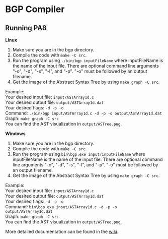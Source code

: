 # BGP Compiler

## Running PA8
**Linux**
1. Make sure you are in the bgp directory.
2. Compile the code with ```make -C src```.
3. Run the program using ```./bin/bgp inputFileName``` where inputFileName is the name of the input file. There are optional command line arguments "-o", "-d", "-s", "-l", and "-p". "-o" must be followed by an output filename.
4. Get the image of the Abstract Syntax Tree by using ```make graph -C src```.

Example:\
Your desired input file: ```input/ASTArray1d.c```\
Your desired output file: ```output/ASTArray1d.dat```\
Your desired flags: ```-d -p -o```\
Command: ```./bin/bgp input/ASTArray1d.c -d -p -o output/ASTArray1d.dat```\
Graph: ```make graph -C src```\
You can find the AST visualization in ```output/ASTree.png```.

**Windows**
1. Make sure you are in the bgp directory.
2. Compile the code with ```make -C src```.
3. Run the program using ```bin\bgp.exe input/inputFileName``` where inputFileName is the name of the input file. There are optional command line arguments "-o", "-d", "-s", "-l", and "-p". "-o" must be followed by an output filename.
4. Get the image of the Abstract Syntax Tree by using ```make graph -C src```.

Example:\
Your desired input file: ```input/ASTArray1d.c```\
Your desired output file: ```output/ASTArray1d.dat```\
Your desired flags: ```-d -p -o```\
Command: ```bin\bgp.exe input/ASTArray1d.c -d -p -o output/ASTArray1d.dat```\
Graph: ```make graph -C src```\
You can find the AST visualization in ```output/ASTree.png```.

More detailed documentation can be found in the [wiki](https://github.com/Price775/CS460-Beck-Garner-Poston/wiki).
